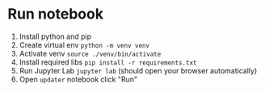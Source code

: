 # Run notebook
1. Install python and pip
2. Create virtual env `python -m venv venv`
3. Activate venv `source ./venv/bin/activate`
4. Install required libs `pip install -r requirements.txt`
5. Run Jupyter Lab `jupyter lab` (should open your browser automatically)
6. Open `updater` notebook click "Run"
